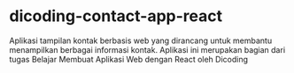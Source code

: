 # dicoding-contact-app-react
Aplikasi tampilan kontak berbasis web yang dirancang untuk membantu menampilkan berbagai informasi kontak. Aplikasi ini merupakan bagian dari tugas Belajar Membuat Aplikasi Web dengan React oleh Dicoding
